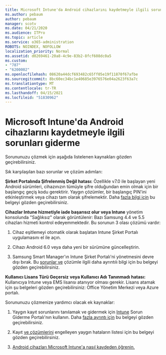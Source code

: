 ```yaml
---
title: Microsoft Intune'da Android cihazlarını kaydetmeyle ilgili sorunları giderme
ms.author: pebaum
author: pebaum
manager: scotv
ms.date: 04/21/2020
ms.audience: ITPro
ms.topic: article
ms.service: o365-administration
ROBOTS: NOINDEX, NOFOLLOW
localization_priority: Normal
ms.assetid: d0269461-20a8-4c9e-83b2-8fcf608dc0a5
ms.custom:
- "787"
- "6200002"
ms.openlocfilehash: 08620a44dcf693482c65ff05e19f11870f67afbe
ms.sourcegitcommit: 8bc60ec34bc1e40685e3976576e04a2623f63a7c
ms.translationtype: MT
ms.contentlocale: tr-TR
ms.lasthandoff: 04/15/2021
ms.locfileid: "51830962"
---
```

# <a name="troubleshoot-issues-with-enrolling-android-devices-in-microsoft-intune"></a>Microsoft Intune'da Android cihazlarını kaydetmeyle ilgili sorunları giderme

Sorununuzu çözmek için aşağıda listelenen kaynakları gözden geçirebilirsiniz.
  
Sık karşılaşılan bazı sorunlar ve çözüm adımları:
  
 **Şirket Portalında Şifrelenmiş Değil hatası:** Özellikle v7.0 ile başlayan yeni Android sürümleri, cihazınızın tümüyle şifre olduğundan emin olmak için bir başlangıç geçiş kodu gerektirir. Yaygın çözümler, bir başlangıç PIN'ini etkinleştirmek veya cihazı tam olarak şifrelemektir. Daha [fazla bilgi için](https://docs.microsoft.com/intune-user-help/your-device-appears-encrypted-but-cp-says-otherwise-android) bu belgeyi gözden geçirebilirsiniz.
  
 **Cihazlar Intune hizmetiyle iade başarısız olur veya Intune** yönetim konsolunda "Sağlıksız" olarak görüntülenir: Bazı Samsung 4.4 ve 5.5 cihazları hizmeti kontrol edeyemmektedir. Bu sorunun 3 olası çözümü vardır:
  
1. Cihaz eşitlemeyi otomatik olarak başlatan Intune Şirket Portalı uygulamasını el ile açın.

2. Cihazı Android 6.0 veya daha yeni bir sürümüne güncelleştirin.

3. Samsung Smart Manager'ın Intune Şirket Portalı'ni yönetmesini devre dışı bırak. Bu [sorunlar ve](https://docs.microsoft.com/troubleshoot/mem/intune/troubleshoot-device-enrollment-in-intune#devices-fail-to-check-in-with-the-intune-service-and-display-as-unhealthy-in-the-intune-admin-console) çözümle ilgili daha ayrıntılı bilgi için bu belgeyi gözden geçirebilirsiniz.

 **Kullanıcı Lisans Türü Geçersiz** **veya Kullanıcı Adı Tanınmadı hatası:** Kullanıcıya Intune veya EMS lisansı atanıyor olması gerekir. Lisans atamak için şu belgeleri gözden geçirebilirsiniz: Office Yönetim Merkezi veya Azure portalı.
  
Sorununuzu çözmenize yardımcı olacak ek kaynaklar:
  
1. Yaygın kayıt sorunlarını tanılamak ve gidermek için [Intune](https://devicemanagement.microsoft.com/#blade/Microsoft_Intune_DeviceSettings/TroubleshootBlade) Sorun Giderme Portalı'nın kullanın. Daha [fazla ayrıntı için](https://docs.microsoft.com/intune/help-desk-operators) bu belgeyi gözden geçirebilirsiniz.

2. Kayıt [ve çözümlerini](https://docs.microsoft.com/troubleshoot/mem/intune/troubleshoot-device-enrollment-in-intune) engelleyen yaygın hataların listesi için bu belgeyi gözden geçirebilirsiniz.

3. [Android cihazları Microsoft Intune'a nasıl kaydeden öğrenin.](https://docs.microsoft.com/intune/android-enroll)

